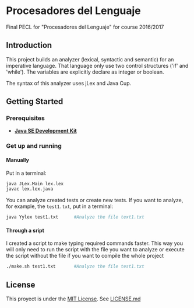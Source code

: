 # Procesadores del Lenguaje
Final PECL for "Procesadores del Lenguaje" for course 2016/2017

## Introduction

This project builds an analyzer (lexical, syntactic and semantic) for an imperative language. That language only use two control structures ('if' and 'while'). The variables are explicitly declare as integer or boolean.

The syntax of this analyzer uses jLex and Java Cup.

## Getting Started

### Prerequisites
* [**Java SE Development Kit**](http://www.oracle.com/technetwork/java/javase/downloads/jdk8-downloads-2133151.html)

### Get up and running
#### Manually
Put in a terminal:
```bash
java JLex.Main lex.lex
javac lex.lex.java
```

You can analyze created tests or create new tests.
If you want to analyze, for example, the `test1.txt`, put in a terminal:
```bash
java Yylex test1.txt      #Analyze the file text1.txt
```

#### Through a sript
I created a script to make typing required commands faster. This way you will only need to run the script with the file you want to analyze or execute the script without the file if you want to compile the whole project
```bash
./make.sh test1.txt       #Analyze the file test1.txt
```

## License

This proyect is under the [MIT License](http://www.opensource.org/licenses/MIT).
See [LICENSE.md](LICENSE.md)
